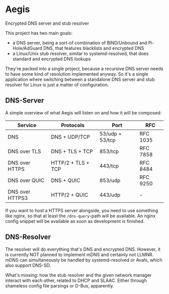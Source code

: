 # Aegis
Encrypted DNS server and stub resolver

This project has two main goals:
- a DNS server, being a sort-of combination of BIND/Unbound and Pi-Hole/AdGuard DNS, that features blacklists and encrypted DNS
- a Linux/Unix stub resolver, similar to systemd-resolved, that does standard and encrypted DNS lookups

They're packed into a single project, because a recursive DNS server needs to have some kind of resolution implemented anyway. So it's a single application where switching between a standalone DNS server and stub resolver for Linux is just a matter of configuration.

## DNS-Server
A simple overview of what Aegis will listen on and how it will be composed:

| Service | Protocols | Port | RFC |
| ------- | --------- | ---- | --- |
| DNS | DNS + UDP/TCP | 53/udp + 53/tcp | RFC 1035 |
| DNS over TLS | DNS + TLS + TCP | 853/tcp | RFC 7858 |
| DNS over HTTPS | HTTP/2 + TLS + TCP | 443/tcp | RFC 8484 |
| DNS over QUIC | DNS + QUIC | 853/udp | RFC 9250 |
| DNS over HTTPS3 | HTTP/2 + QUIC | 443/udp | - |

If you want to host a HTTPS server alongside, you need to use something like nginx, so that at least the `/dns-query`-path will be available.
An nginx config snippet will be available as soon as development is finished.

## DNS-Resolver
The resolver will do everything that's DNS and encrypted DNS. However, it is currently NOT planned to implement mDNS and certainly not LLMNR. mDNS can simultaneously be handled by systemd-resolved or Avahi, which also support DNS-SD.

What's missing: how the stub resolver and the given network manager interact with each other, related to DHCP and SLAAC. Either through shameless config file parsings or D-Bus, apparently.